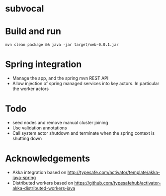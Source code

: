 subvocal
========

# Build and run

```
mvn clean package && java -jar target/web-0.0.1.jar
```

# Spring integration

- Manage the app, and the spring mvn REST API
- Allow injection of spring managed services into key actors.  In particular the worker actors

# Todo

- seed nodes and remove manual cluster joining
- Use validation annotations
- Call system actor shutdown and terminate when the spring context is shutting down

# Acknowledgements

- Akka integration based on http://typesafe.com/activator/template/akka-java-spring
- Distributed workers based on https://github.com/typesafehub/activator-akka-distributed-workers-java
